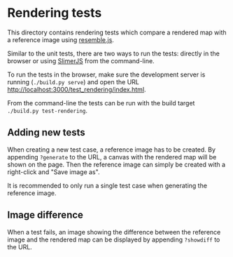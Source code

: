 # Rendering tests

This directory contains rendering tests which compare a rendered map with a
reference image using [resemble.js](http://huddle.github.io/Resemble.js/).

Similar to the unit tests, there are two ways to run the tests: directly in the
browser or using [SlimerJS](http://slimerjs.org/) from the command-line.

To run the tests in the browser, make sure the development server is running
(`./build.py serve`) and open the URL
[http://localhost:3000/test_rendering/index.html](http://localhost:3000/test_rendering/index.html).

From the command-line the tests can be run with the build target `./build.py test-rendering`.

## Adding new tests
When creating a new test case, a reference image has to be created. By appending `?generate`
to the URL, a canvas with the rendered map will be shown on the page. Then the reference
image can simply be created with a right-click and "Save image as".

It is recommended to only run a single test case when generating the reference image.

## Image difference
When a test fails, an image showing the difference between the reference image and the
rendered map can be displayed by appending `?showdiff` to the URL.
